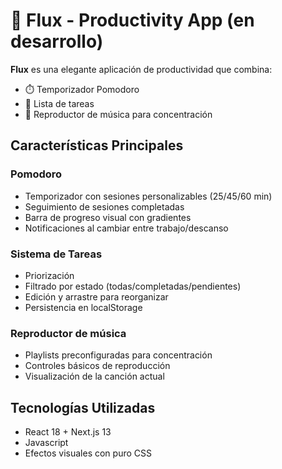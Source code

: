 # 🍎 Flux - Productivity App (en desarrollo)

**Flux** es una elegante aplicación de productividad que combina:
- ⏱️ Temporizador Pomodoro
- 📝 Lista de tareas
- 🎵 Reproductor de música para concentración

## Características Principales

### Pomodoro
- Temporizador con sesiones personalizables (25/45/60 min)
- Seguimiento de sesiones completadas
- Barra de progreso visual con gradientes
- Notificaciones al cambiar entre trabajo/descanso

### Sistema de Tareas
- Priorización
- Filtrado por estado (todas/completadas/pendientes)
- Edición y arrastre para reorganizar
- Persistencia en localStorage

### Reproductor de música
- Playlists preconfiguradas para concentración
- Controles básicos de reproducción
- Visualización de la canción actual

## Tecnologías Utilizadas

- React 18 + Next.js 13
- Javascript
- Efectos visuales con puro CSS
